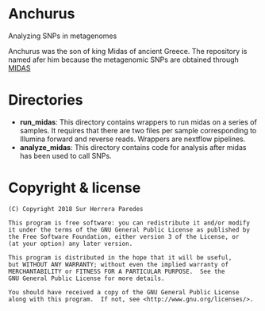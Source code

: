 # Anchurus
Analyzing SNPs in metagenomes

Anchurus was the son of king Midas of ancient Greece. The repository is named afer him
because the metagenomic SNPs are obtained through [MIDAS](https://github.com/snayfach/MIDAS)

# Directories

* **run_midas**: This directory contains wrappers to run midas on a series of samples. It
requires that there are two files per sample corresponding to Illumina forward and reverse
reads. Wrappers are nextflow pipelines.
* **analyze_midas**: This directory contains code for analysis after midas has been used to
call SNPs.

# Copyright & license

    (C) Copyright 2018 Sur Herrera Paredes

    This program is free software: you can redistribute it and/or modify
    it under the terms of the GNU General Public License as published by
    the Free Software Foundation, either version 3 of the License, or
    (at your option) any later version.

    This program is distributed in the hope that it will be useful,
    but WITHOUT ANY WARRANTY; without even the implied warranty of
    MERCHANTABILITY or FITNESS FOR A PARTICULAR PURPOSE.  See the
    GNU General Public License for more details.

    You should have received a copy of the GNU General Public License
    along with this program.  If not, see <http://www.gnu.org/licenses/>.

